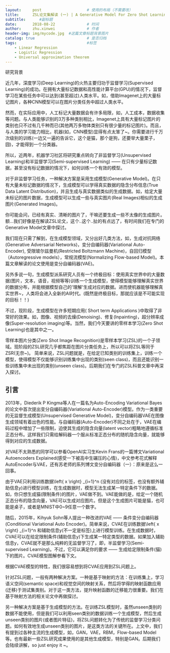 ```yaml
---
layout:     post   				    # 使用的布局（不需要改）
title:      ZSL论文集解读 (一) | A Generative Model For Zero Shot Learning Using Conditional Variational Autoencoders
subtitle:      #副标题
date:       2018-08-22 				# 时间
author:     zhu.xinwei 		    	# 作者
header-img: img/mycode.jpg 	#这篇文章标题背景图片
catalog: true 						# 是否归档
tags:								#标签
    - Linear Regression
    - Logistic Regression
    - Universal approximation theorem
---
```



研究背景

近几年，深度学习(Deep Learning)的火热主要归功于监督学习(Supervised Learning)的成功。在拥有大量标记数据和高性能计算平台(GPU)的情况下，监督学习在某些任务中可以达到(甚至超过)人类水平。如，借助Imagenet上的大量标记图片，各种CNN模型可以在图片分类任务中超过人类水平。

然而，在实际应用中，人工标记大量数据会有许多局限，如，人工成本，数据收集等问题。与人类能够识别的3万多种类别相比，Imagenet上具有大量标记图片的类别也只不过有几千种而已(其他两万多物体类别只有很少量的标记图片)。而且，与人类的学习能力相比，机器(如，CNN模型)显得有点太笨了~。你需要进行千万次级别的训练(一边又一遍的告诉它，这个是猫，那个是狗，还要举大量栗子，囧)，才能得到一个分类器。

所以，近两年，机器学习社区将研究重点转向了非监督学习(Unsupervised Learning)和半监督学习(Semi-supervised Learning) —— 在只有少量标记数据，甚至没有标记数据的情况下，如何训练一个有效的模型。

对于非监督学习任务，一种解决方案是采用生成模型(Generative Model)。在只有大量未标记数据的情况下，生成模型可以学得真实数据的隐含分布信息(True Data Latent Distribution)，并且生成与真实数据类似的生成数据。如，给定大量未标记的图片数据，生成模型可以生成一些与真实图片(Real Images)相似的生成图片(Generated Images)。

你可能会问，已经有真实、清晰的图片了，干嘛还要生成一些不太像的生成图片。额...我们好像是在解读ZSL论文，这个..这个..扯的有点远了，有时间我们在专门的Generative Model文章中探讨。

我们现在只需了解到，在生成模型领域，又分出好几类方法，如，生成对抗网络(Generative Adversarial Networks)，变分自编码器(Variational Auto-Encoder),  受限玻尔兹曼机(Restricted Boltzmann Machine)，自回归模型（Autoregressive models），常规流模型(Normalizing Flow-based Model)。本篇文章解读的论文使用是变分自编码器(VAE)。

另外多说一句，生成模型派系研究人员有一个终极目标：使用真实世界中的大量数据(图片，文本，语音，视频等等)训练一个生成模型，使得模型能够理解真实世界的数据分布，并能根据模型自己的'理解'生成对应的数据。进而使机器能够理解真实世界~，人类将会进入全新的AI时代。(既然是终极目标，那就应该是不可能实现的目标！！)

不过，现阶段，生成模型在许多短期应用( Short term Applications )中取得了非常好的效果。如，图像、视频的去燥(Denoising)、修复(Inpainting)，超分辨率成像(Super-resolution imaging)等。当然，我们今天要讲的零样本学习(Zero Shot Learning)也是其中之一。 

零样本图片分类(Zero Shot Image Recognition)是零样本学习(ZSL)的一个子领域。现阶段的ZSL研究几乎都焦距在图片分类任务上，所以可以将ZSL等同于ZSR(无奈~)。 简单来说，ZSL问题就是，在给定已知类别的训练集上，训练一个模型，使得模型不仅能够识别训练集中出现的类别(seen class)，而且还能识别一些训练集中未出现的类别(unseen class)。后期我们在专门的ZSL科普文章中再深入探讨。

## 引言
2013年，Diederik P Kingma等人在一篇名为Auto-Encoding Variational Bayes的论文中首次提出变分自编码器(Variational Auto-Encoder)模型。作为一类重要的无监督生成模型(Unsupervised Generative Model)，变分自编码器VAE在图像生成领域有着出色的性能。与自编码器(Auto-Encoder)不同之处在于，VAE在编码过程中增加了一些限制，迫使其生成的隐含向量(latent vector)粗略地遵循标准正态分布。这样我们只需给解码器一个服从标准正态分布的随机隐含向量，就能够得到对应的生成数据。

对VAE不太熟悉的同学可以参看OpenAI实习生Kevin Frans的一篇博文Variational Autoencoders Explained(感受一下被高中生碾压的心情)，中文参考花式解释AutoEncoder与VAE，还有苏老师的系列博文变分自编码器（一）：原来是这么一回事。

由于VAE只利用训练数据\left\{ x \right\} _{i=1}^n (没有对应的标签，也没有额外辅助信息y)进行模型训练，在生成数据时，模型无法生成某一特定条件下的数据。如，你只想生成猫(限制条件)的图片，VAE做不到。VAE能做的是，给定一个随机正态分布的隐含向量，VAE可以生成对应图片。但是这个生成图片可能是猫，也可能是桌子，或者是MNIST中0~9任意一个数字。

随后，2015年，Kihyuk Sohn等人提出一种改进的VAE —— 条件变分自编码器(Conditional Variational Auto Encoder)。简单来说，CVAE在训练数据\left\{ x \right\} _{i=1}^n 和辅助信息y(不一定是标签)上进行模型训练。在生成数据时，CVAE可以在给定限制条件(辅助信息y)下生成某一特定类型的数据。如果加入辅助信息y，CVAE就不是那么纯粹的无监督学习了，即，半监督学习(Semi-supervised Learning)。不过，它可以满足你的要求 —— 生成给定限制条件(猫)下的图片。CVAE模型图解参看下文。

根据CVAE模型的特性，我们很容易想到将CVAE应用到ZSL问题上。

针对ZSL问题，一般有两种解决方案。一种是基于映射的方法：在训练集上，学习语义空间(semantic space)和视觉空间的映射关系，然后将学得的映射函数应用(迁移)于测试集类别。对于这一类方法，提升映射函数的迁移能力很重要。我们在基于映射方法的相关论文中再做探讨。

另一种解决方案是基于生成模型的方法。在训练ZSL模型时，虽然unseen类别的数据不能使用，但是我们可以利用seen类别的数据训练一个生成模型，然后生成unseen类别的图片(或者图片特征)，将ZSL问题转化为了传统的监督学习分类问题。如何有效地生成unseen类别的图片，是这类方法的关键所在。上文中，我们有提到过各种主流的生成模型，如，GAN，VAE，RBM，Flow-based Model等。也有最新一些ZSL研究成果使用的是其他生成模型，特别是GAN。后期我们会陆续讲解，so just enjoy it ~。